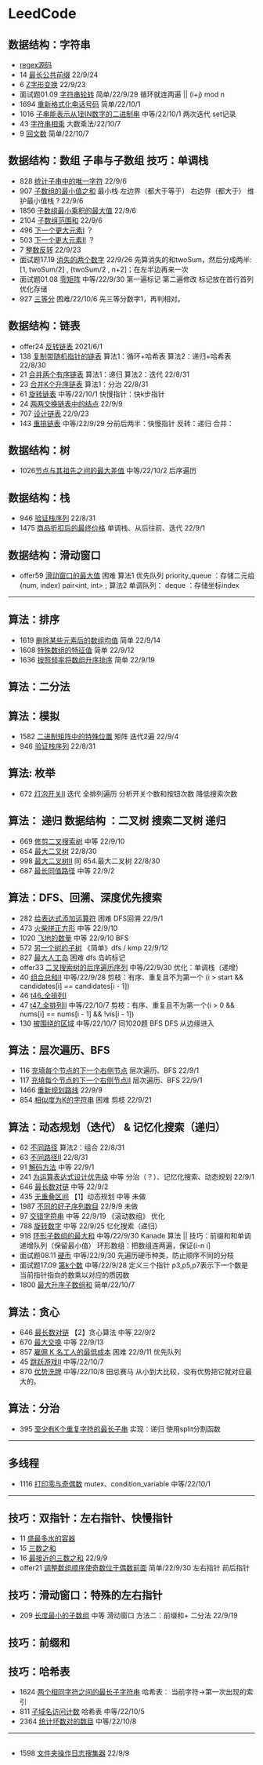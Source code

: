 # LeedCode

## 数据结构：字符串
*   [regex源码](regex/Solution.hpp)
* 14 [最长公共前缀](t14_最长公共前缀/Solution.hpp) 22/9/24
* 6  [Z字形变换](t6_Z字形变换/Solution.hpp) 22/9/23
* 面试题01.09 [字符串轮转](面试题01.09.字符串轮转/Solution.hpp) 简单/22/9/29 循环就连两遍 || (i+j) mod n
* 1694 [重新格式化电话号码](t1694_重新格式化电话号码) 简单/22/10/1
* 1016 [子串能表示从1到N数字的二进制串](t1016_子串能表示从1到N数字的二进制串/Solution.hpp) 中等/22/10/1  两次迭代 set记录
*   43 [字符串相乘](t43_字符串相乘/Solution.hpp) 大数乘法/22/10/7
*    9 [回文数](t9_回文数/Solution.hpp)  简单/22/10/7

## 数据结构：数组    子串与子数组   技巧：单调栈
*  828 [统计子串中的唯一字符](t828/Solution.hpp)        22/9/6
*  907 [子数组的最小值之和](t907/Solution.hpp)  最小栈 左边界（都大于等于） 右边界（都大于）  维护最小值栈 ? 22/9/6
* 1856 [子数组最小乘积的最大值](t1856/Solution.hpp) 22/9/6
* 2104 [子数组范围和](t2104/Solution.hpp) 22/9/6
*  496 [下一个更大元素I](t496/)  ？
*  503 [下一个更大元素II](t503/) ？
*    7 [整数反转](t7_整数反转)  22/9/23
* 面试题17.19 [消失的两个数字](面试题17.19.消失的两个数字/Solution.hpp)  22/9/26 先算消失的和twoSum，然后分成两半: [1, twoSum/2] , (twoSum/2 , n+2]；在左半边再来一次 
* 面试题01.08 [零矩阵](面试题01.08.零矩阵/Solution.hpp) 中等/22/9/30 第一遍标记 第二遍修改  标记放在首行首列优化存储 
*  927 [三等分](t927_三等分/Solution.hpp) 困难/22/10/6  先三等分数字1，再判相对。

## 数据结构：链表
* offer24 [反转链表](offer024/Solution.h)  2021/6/1
* 138 [复制带随机指针的链表](t138/Solution.hpp)    算法1：循环+哈希表 算法2：递归+哈希表 22/8/30
*  21 [合并两个有序链表](t21/Solution.h)        算法1：递归   算法2：迭代     22/8/31
*  23 [合并K个升序链表](t23/Solution.h)       算法1：分治  22/8/31
*  61 [旋转链表](t61_旋转链表/Solution.hpp)     中等/22/10/1 快慢指针：快k步指针
*  24 [两两交换链表中的结点](/t24/Solution.hpp)    22/9/9
* 707 [设计链表](t707_设计链表)  22/9/23
* 143 [重排链表](t143_重排链表/Solution.hpp) 中等/22/9/29  分前后两半：快慢指针  反转：递归 合并：

## 数据结构：树
* 1026[节点与其祖先之间的最大差值](t1026_节点与其祖先之间的最大差值/Solution.hpp)  中等/22/10/2 后序遍历

## 数据结构：栈
*  946 [验证栈序列](t946/Solution.hpp)   22/8/31
* 1475 [商品折扣后的最终价格](t1475/Solution.h)  单调栈、从后往前、迭代 22/9/1

## 数据结构：滑动窗口
* offer59 [滑动窗口的最大值](offer59/Solution.hpp) 困难  算法1 优先队列 priority_queue ：存储二元组(num, index)  pair<int, int> ; 算法2 单调队列： deque<int> ：存储坐标index

---
## 算法：排序
* 1619 [删除某些元素后的数组均值](t1619/Solution.hpp) 简单 22/9/14
* 1608 [特殊数组的特征值](t1608/Solution.hpp) 简单 22/9/12
* 1636 [按照频率将数组升序排序](t1636/Solution.hpp) 简单 22/9/19

## 算法：二分法

## 算法：模拟 
* 1582 [二进制矩阵中的特殊位置](t1582/Solution.hpp)   矩阵 迭代2遍  22/9/4
*  946 [验证栈序列](t946/Solution.hpp)   22/8/31

## 算法: 枚举
* 672 [灯泡开关II](t672/Solution.hpp)  迭代 全排列遍历 分析开关个数和按钮次数 降低搜索次数

## 算法： 递归   数据结构 ：二叉树 搜索二叉树 递归
* 669 [修剪二叉搜索树](t669/Solution.hpp)  中等  22/9/10
* 654 [最大二叉树](t654/Solution.hpp)        22/8/30
* 998 [最大二叉树II](t998/Solution.hpp)  同 654.最大二叉树    22/8/30
* 687 [最长同值路径](t687/Solution.hpp)    中等 22/9/2

## 算法：DFS、回溯、深度优先搜索
*  282 [给表达式添加运算符](t282/Solution.h)     困难 DFS回溯 22/9/1
*  473 [火柴拼正方形](t473/Solution.hpp)        中等 22/9/10
* 1020 [飞地的数量](t1020/Solution.hpp)         中等 22/9/10 BFS
*  572 [另一个树的子树](t572/Solution.hpp)     《简单》dfs / kmp  22/9/12 
*  827 [最大人工岛](t827/Solution.hpp)          困难 dfs 岛屿标记 
* offer33 [二叉搜索树的后序遍历序列](offer33_二叉搜索树的后序遍历序列/Solution.hpp)  中等/22/9/30 优化：单调栈（递增）
*   40 [组合总和II](t40_组合总和II/Solution.hpp) 中等/22/9/28 剪枝：有序、重复且不为第一个 (i > start && candidates[i] == candidates[i - 1])
*   46 [t46_全排列I](t46_全排列I/Solution.hpp)
*   47 [t47_全排列II](t47_全排列II/Solution.hpp) 中等/22/10/7 剪枝：有序、重复且不为第一个(i > 0 && nums[i] == nums[i - 1] && !vis[i - 1])
*  130 [被围绕的区域](t130_被围绕的区域/Solution.hpp) 中等/22/10/7 同1020题 BFS DFS 从边缘进入

## 算法：层次遍历、BFS
*  116 [充填每个节点的下一个右侧节点](t116/Solution.h) 层次遍历、BFS     22/9/1
*  117 [充填每个节点的下一个右侧节点II](t116/Solution.h) 层次遍历、BFS      22/9/1
* 1466 [重新规划路线](t1466/Solution.hpp)  22/9/9
*  854 [相似度为K的字符串](t854相似度为K的字符串/Solution.hpp)  困难 剪枝 22/9/21

## 算法：动态规划（迭代） & 记忆化搜索（递归）
*   62 [不同路径](t62/Solution.h)   算法2：组合 22/8/31
*   63 [不同路径II](t63/Solution.h)     22/8/31
*   91 [解码方法](t91/Solution.h)   中等  22/9/1
*  241 [为运算表达式设计优先级](t241/Solution.hpp)  中等 分治（？）、记忆化搜索、动态规划  22/9/1
*  646 [最长数对链](t646/Solution.hpp)       中等      22/9/2
*  435 [无重叠区间](t435/Solution.hpp)       【1】动态规划   中等   未做     
* 1987 [不同的好子序列数目](t1987/Solution.hpp) 22/9/9  未做
*   97 [交错字符串](t97/Solution.hpp)  中等 22/9/19  《滚动数组》 优化
*  788 [旋转数字](t788_旋转数字/Solution.hpp)  中等 22/9/25 忆化搜索（递归）
*  918 [环形子数组的最大和](t918_环形子数组的最大和/Solution.hpp)  中等/22/9/30   Kanade 算法 ||  技巧：前缀和和单调递增队列（保留最小值） 环形数组：把数组连两遍，保证(i-n i]
* 面试题08.11 [硬币](面试题08.11.硬币/Solution.hpp) 中等/22/9/30  先遍历硬币种类，防止顺序不同的分枝
* 面试题17.09 [第k个数](面试题17.09.第k个数/Solution.hpp) 中等/22/9/28 定义三个指针 p3,p5,p7表示下一个数是当前指针指向的数乘以对应的质因数
* 1800 [最大升序子数组和](t1800_最大升序子数组和/Solution.hpp) 简单/22/10/7 

## 算法：贪心
* 646 [最长数对链](t646/Solution.hpp)      【2】贪心算法   中等   22/9/2
* 670 [最大交换](t670/Solution.hpp)  中等   22/9/13
* 857 [雇佣 K 名工人的最低成本](t857/Solution.hpp) 困难 22/9/11  优先队列
*  45 [跳跃游戏II](t45_跳跃游戏II/Solution.hpp) 中等/22/10/7
* 870 [优势洗牌](t870_优势洗牌/Solution.hpp) 中等/22/10/8 田忌赛马 从小到大比较，没有优势把它就对应最大的。

## 算法：分治
* 395 [至少有K个重复字符的最长子串](t395至少有K个重复字符的最长子串/Solution.hpp)  实现：递归  使用split分割函数

---
## 多线程
* 1116 [打印零与奇偶数](t1116_打印零与奇偶数/Solution.hpp) mutex、condition_variable 中等/22/10/1

---

## 技巧：双指针：左右指针、快慢指针
*  11 [盛最多水的容器](t11/Solution.h)
*  15 [三数之和](t15/Solution.h)
*  16 [最接近的三数之和](t16/Solution.hpp) 22/9/9
* offer21 [调整数组顺序使奇数位于偶数前面](offer21_调整数组顺序使奇数位于偶数前面/Solution.hpp) 简单/22/9/30  左右指针 前后指针

## 技巧：滑动窗口：特殊的左右指针
* 209 [长度最小的子数组](t209/Solution.hpp)  中等 滑动窗口 方法二：前缀和+ 二分法  22/9/19

## 技巧：前缀和

## 技巧：哈希表
* 1624 [两个相同字符之间的最长子字符串](t1624/Solution.hpp) 哈希表： 当前字符->第一次出现的索引
*  811 [子域名访问计数](t811_子域名访问计数/Solution.hpp) 哈希表 中等/22/10/5
* 2364 [统计坏数对的数目](t2364_统计坏数对的数目/Solution.hpp) 中等/22/10/8

---
## 
* 1598 [文件夹操作日志搜集器](t1598/Solution.hpp)  22/9/9





